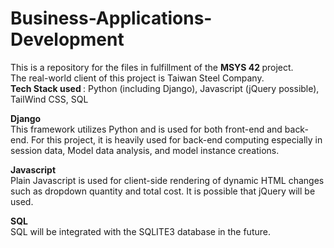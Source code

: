 # Business-Applications-Development
This is a repository for the files in fulfillment of the <b> MSYS 42 </b> project.<br>
The real-world client of this project is Taiwan Steel Company. <br>
<b> Tech Stack used </b>: Python (including Django), Javascript (jQuery possible), TailWind CSS, SQL

<b> Django </b> <br>
This framework utilizes Python and is used for both front-end and back-end. For this project, it is heavily used for back-end computing especially in session data, Model data analysis, and model instance creations. <br>

<b> Javascript </b> <br>
Plain Javascript is used for client-side rendering of dynamic HTML changes such as dropdown quantity and total cost. It is possible that jQuery will be used. <br>

<b> SQL </b> <br>
SQL will be integrated with the SQLITE3 database in the future.
